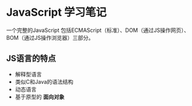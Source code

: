 # JavaScript 学习笔记

一个完整的JavaScript 包括ECMAScript（标准）、DOM（通过JS操作网页）、BOM（通过JS操作浏览器）三部分。

## JS语言的特点

- 解释型语言
- 类似C和Java的语法结构
- 动态语言
- 基于原型的 **面向对象**